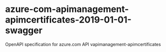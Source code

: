 # azure-com-apimanagement-apimcertificates-2019-01-01-swagger
OpenAPI specification for azure.com API vapimanagement-apimcertificates
